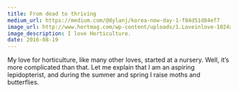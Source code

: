 ```yaml
---
title: From dead to thriving
medium_url: https://medium.com/@dylanj/korea-now-day-1-f84d51d84ef7
image_url: http://www.hortmag.com/wp-content/uploads/1.Loveinlove-1024x683.jpg
image_description: I love Horticulture.
date: 2016-08-19
---
```


My love for horticulture, like many other loves, started at a nursery. Well, it’s more complicated than that. Let me explain that I am an aspiring lepidopterist, and during the summer and spring I raise moths and butterflies. 